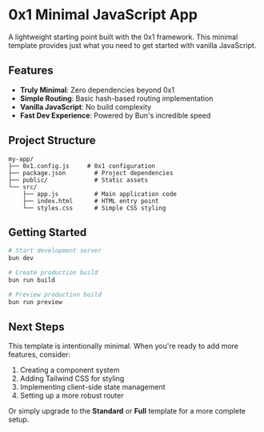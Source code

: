 # 0x1 Minimal JavaScript App

A lightweight starting point built with the 0x1 framework. This minimal template provides just what you need to get started with vanilla JavaScript.

## Features

- **Truly Minimal**: Zero dependencies beyond 0x1
- **Simple Routing**: Basic hash-based routing implementation
- **Vanilla JavaScript**: No build complexity
- **Fast Dev Experience**: Powered by Bun's incredible speed

## Project Structure

```
my-app/
├── 0x1.config.js     # 0x1 configuration
├── package.json        # Project dependencies
├── public/             # Static assets
└── src/
    ├── app.js          # Main application code
    ├── index.html      # HTML entry point
    └── styles.css      # Simple CSS styling
```

## Getting Started

```bash
# Start development server
bun dev

# Create production build
bun run build

# Preview production build
bun run preview
```

## Next Steps

This template is intentionally minimal. When you're ready to add more features, consider:

1. Creating a component system
2. Adding Tailwind CSS for styling
3. Implementing client-side state management
4. Setting up a more robust router

Or simply upgrade to the **Standard** or **Full** template for a more complete setup.
